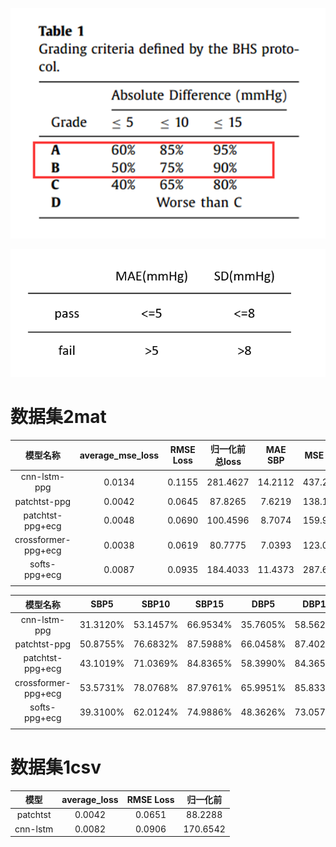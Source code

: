 

![BHS.png](image/BHS.png)

![AAMI.png](image/AAMI.png)

# 数据集2mat

|      模型名称           | average_mse_loss | RMSE Loss | 归一化前总loss | MAE SBP  |  MSE SBP  |  SD_SBP  | MAE DBP |  MSE DBP  | SD_DBP  | 
|:-------------------:|:----------------:|:---------:|:---------:|:--------:|:---------:|:--------:|:-------:|:---------:|:-------:|
|    cnn-lstm-ppg     |      0.0134      |  0.1155   | 281.4627  | 14.2112  | 437.2165  | 15.4965  | 11.9072 | 303.5553  | 12.4827 | 
|    patchtst-ppg     |      0.0042      |  0.0645   |  87.8265  |  7.6219  | 138.1481  |  8.8635  | 5.1728  |  77.4795  | 7.3165  |
|  patchtst-ppg+ecg   |      0.0048      |  0.0690   | 100.4596  |  8.7074  | 159.9748  |  9.1281  | 5.7956  |  81.5585  | 7.2161  | 
| crossformer-ppg+ecg |      0.0038      |  0.0619   |  80.7775  |  7.0393  | 123.0274  |  8.6584  | 5.0378  |  67.1356  | 6.9595  | 
|    softs-ppg+ecg    |     0.0087       |  0.0935   | 184.4033  | 11.4373  | 287.6602  | 12.4303  | 8.0717  | 153.8381  | 9.6523  | 
|                     |                  |           |           |          |           |          |         |           |         | 
 


|        模型名称         |   SBP5    |   SBP10   |   SBP15   |   DBP5    |   DBP10   |   DBP15   |
|:-------------------:|:---------:|:---------:|:---------:|:---------:|:---------:|:---------:|
|    cnn-lstm-ppg     | 31.3120%  | 53.1457%  | 66.9534%  | 35.7605%  | 58.5621%  | 71.9409%  |
|    patchtst-ppg     | 50.8755%  | 76.6832%  | 87.5988%  | 66.0458%  | 87.4029%  | 93.6918%  |
|  patchtst-ppg+ecg   | 43.1019%  | 71.0369%  | 84.8365%  | 58.3990%  | 84.3652%  | 92.5187%  |
| crossformer-ppg+ecg | 53.5731%  | 78.0768%  | 87.9761%  | 65.9951%  | 85.8339%  | 92.0496%  |
|   softs-ppg+ecg     | 39.3100%  | 62.0124%  | 74.9886%  | 48.3626%  | 73.0579%  | 84.8845%  |
|                     |           |           |           |           |           |           |


# 数据集1csv


|    模型     | average_loss | RMSE Loss |   归一化前   |
|:---------:|:------------:|:---------:|:--------:|
| patchtst  |   0.0042     |  0.0651   | 88.2288  |
| cnn-lstm  |    0.0082    |  0.0906   | 170.6542 |
